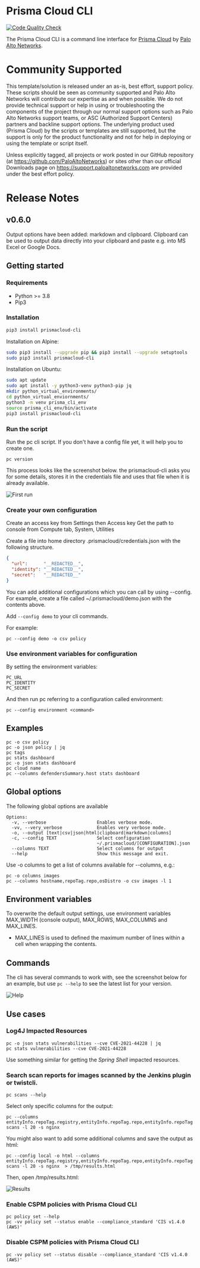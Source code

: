 # Prisma Cloud CLI

[![Code Quality Check](https://github.com/PaloAltoNetworks/prismacloud-cli/actions/workflows/build.yml/badge.svg)](https://github.com/PaloAltoNetworks/prismacloud-cli/actions/workflows/build.yml)

The Prisma Cloud CLI is a command line interface for [Prisma Cloud](https://www.paloaltonetworks.com/prisma/cloud) by [Palo Alto Networks](https://www.paloaltonetworks.com/).

# Community Supported
This template/solution is released under an as-is, best effort, support policy. These scripts should be seen as community supported and Palo Alto Networks will contribute our expertise as and when possible. We do not provide technical support or help in using or troubleshooting the components of the project through our normal support options such as Palo Alto Networks support teams, or ASC (Authorized Support Centers) partners and backline support options. The underlying product used (Prisma Cloud) by the scripts or templates are still supported, but the support is only for the product functionality and not for help in deploying or using the template or script itself.

Unless explicitly tagged, all projects or work posted in our GitHub repository (at https://github.com/PaloAltoNetworks) or sites other than our official Downloads page on https://support.paloaltonetworks.com are provided under the best effort policy.

# Release Notes

## v0.6.0
Output options have been added: markdown and clipboard. Clipboard can be used to output data directly into your clipboard and paste e.g. into MS Excel or Google Docs.

## Getting started

### Requirements
 * Python >= 3.8
 * Pip3

### Installation

```sh
pip3 install prismacloud-cli
```

Installation on Alpine:
```sh
sudo pip3 install --upgrade pip && pip3 install --upgrade setuptools
sudo pip3 install prismacloud-cli
```

Installation on Ubuntu:
```sh
sudo apt update
sudo apt install -y python3-venv python3-pip jq
mkdir python_virtual_environments/
cd python_virtual_enviornments/
python3 -m venv prisma_cli_env
source prisma_cli_env/bin/activate
pip3 install prismacloud-cli
```

### Run the script

Run the pc cli script. If you don't have a config file yet, it will help you to create one.

```console
pc version
```

This process looks like the screenshot below. the prismacloud-cli asks you for some details, stores it in the credentials file and uses that file when it is already available.

![First run](https://raw.githubusercontent.com/PaloAltoNetworks/prismacloud-cli/main/screenshot.png)

### Create your own configuration

Create an access key from Settings then Access key
Get the path to console from Compute tab, System, Utilities

Create a file into home directory .prismacloud/credentials.json with the following structure.

```json
{
  "url":      "__REDACTED__",
  "identity": "__REDACTED__",
  "secret":   "__REDACTED__"
}
```

You can add additional configurations which you can call by using --config. For example, create a file
called ~/.prismacloud/demo.json with the contents above.

Add ```--config demo``` to your cli commands.

For example:

```
pc --config demo -o csv policy
```

### Use environment variables for configuration

By setting the environment variables:

```
PC_URL
PC_IDENTITY
PC_SECRET
```

And then run pc referring to a configuration called environment:

`pc --config environment <command>`

## Examples
```
pc -o csv policy
pc -o json policy | jq
pc tags
pc stats dashboard
pc -o json stats dashboard
pc cloud name
pc --columns defendersSummary.host stats dashboard
```

## Global options
The following global options are available

```
Options:
  -v, --verbose                   Enables verbose mode.
  -vv, --very_verbose             Enables very verbose mode.
  -o, --output [text|csv|json|html|clipboard|markdown|columns]
  -c, --config TEXT               Select configuration
                                  ~/.prismacloud/[CONFIGURATION].json
  --columns TEXT                  Select columns for output
  --help                          Show this message and exit.
```

Use -o columns to get a list of columns available for --columns, e.g.:

```
pc -o columns images
pc --columns hostname,repoTag.repo,osDistro -o csv images -l 1
```

## Environment variables

To overwrite the default output settings, use environment variables MAX_WIDTH (console output), MAX_ROWS, MAX_COLUMNS and MAX_LINES. 

- MAX_LINES is used to defined the maximum number of lines within a cell when wrapping the contents.

## Commands
The cli has several commands to work with, see the screenshot below for an example, but use ```pc --help``` to see the latest list for your version.

![Help](https://raw.githubusercontent.com/PaloAltoNetworks/prismacloud-cli/main/help.png)

## Use cases

### Log4J Impacted Resources
```
pc -o json stats vulnerabilities --cve CVE-2021-44228 | jq
pc stats vulnerabilities --cve CVE-2021-44228
```

Use something similar for getting the *Spring Shell* impacted resources.

### Search scan reports for images scanned by the Jenkins plugin or twistcli.
```
pc scans --help
```

Select only specific columns for the output:

```
pc --columns entityInfo.repoTag.registry,entityInfo.repoTag.repo,entityInfo.repoTag.tag,entityInfo.vulnerabilitiesCount scans -l 20 -s nginx
```

You might also want to add some additional columns and save the output as html:

```
pc --config local -o html --columns entityInfo.repoTag.registry,entityInfo.repoTag.repo,entityInfo.repoTag.tag,entityInfo.vulnerabilitiesCount,entityInfo.vulnerabilityDistribution.critical,entityInfo.vulnerabilityDistribution.high,entityInfo.vulnerabilityDistribution.medium scans -l 20 -s nginx  > /tmp/results.html
```

Then, open /tmp/results.html:

![Results](https://raw.githubusercontent.com/PaloAltoNetworks/prismacloud-cli/main/results.png)


### Enable CSPM policies with Prisma Cloud CLI

```console
pc policy set --help
pc -vv policy set --status enable --compliance_standard 'CIS v1.4.0 (AWS)'
```

### Disable CSPM policies with Prisma Cloud CLI

```console
pc -vv policy set --status disable --compliance_standard 'CIS v1.4.0 (AWS)'
```
